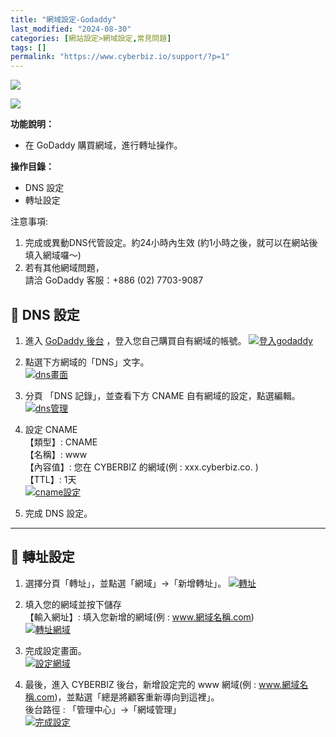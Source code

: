 ```yaml
---
title: "網域設定-Godaddy"
last_modified: "2024-08-30"
categories: [網站設定>網域設定,常見問題]
tags: []
permalink: "https://www.cyberbiz.io/support/?p=1"
---
```


![](https://www.cyberbiz.io/support/wp-content/uploads/適用站別.png)

[![](https://www.cyberbiz.io/support/wp-content/uploads/台灣站.png)](https://www.cyberbiz.io/support/?page_id=2490)

**功能說明：**  

* 在 GoDaddy 購買網域，進行轉址操作。 

**操作目錄：**

* DNS 設定
* 轉址設定

注意事項:  

1. 完成或異動DNS代管設定。約24小時內生效 (約1小時之後，就可以在網站後填入網域囉～) 
2. 若有其他網域問題，   
請洽 GoDaddy 客服：+886 (02) 7703-9087



## 📌 DNS 設定



1. 進入 [GoDaddy 後台](https://tw.godaddy.com/) ，登入您自己購買自有網域的帳號。 [![登入godaddy](https://www.cyberbiz.io/support/wp-content/uploads/網域設定-Godaddy01.png)](https://www.cyberbiz.io/support/wp-content/uploads/網域設定-Godaddy01.png)


2. 點選下方網域的「DNS」文字。  
[![dns畫面](https://www.cyberbiz.io/support/wp-content/uploads/網域設定-Godaddy02.png)](https://www.cyberbiz.io/support/wp-content/uploads/網域設定-Godaddy02.png)



3. 分頁 「DNS 記錄」，並查看下方 CNAME 自有網域的設定，點選編輯。  
[![dns管理](https://www.cyberbiz.io/support/wp-content/uploads/網域設定-Godaddy03.png)](https://www.cyberbiz.io/support/wp-content/uploads/網域設定-Godaddy03.png)



4. 設定 CNAME  
【類型】: CNAME  
【名稱】: www  
【內容值】: 您在 CYBERBIZ 的網域(例 : xxx.cyberbiz.co. )  
【TTL】: 1天  
[![cname設定](https://www.cyberbiz.io/support/wp-content/uploads/網域設定-Godaddy04.png)](https://www.cyberbiz.io/support/wp-content/uploads/網域設定-Godaddy04.png)




5. 完成 DNS 設定。

* * *



## 📌 轉址設定



1. 選擇分頁「轉址」，並點選「網域」→「新增轉址」。 [![轉址](https://www.cyberbiz.io/support/wp-content/uploads/網域設定-Godaddy05.png)](https://www.cyberbiz.io/support/wp-content/uploads/網域設定-Godaddy05.png)


2. 填入您的網域並按下儲存  
【輸入網址】: 填入您新增的網域(例 : www.網域名稱.com)  
[![轉址網域](https://www.cyberbiz.io/support/wp-content/uploads/網域設定-Godaddy06.png)](https://www.cyberbiz.io/support/wp-content/uploads/網域設定-Godaddy06.png)



3. 完成設定畫面。  
[![設定網域](https://www.cyberbiz.io/support/wp-content/uploads/網域設定-Godaddy07.png)](https://www.cyberbiz.io/support/wp-content/uploads/網域設定-Godaddy07.png)



4. 最後，進入 CYBERBIZ 後台，新增設定完的 www 網域(例 : www.網域名稱.com)，並點選「總是將顧客重新導向到這裡」。  
後台路徑 : 「管理中心」→「網域管理」  
[![完成設定](https://www.cyberbiz.io/support/wp-content/uploads/網域設定-HiNet12.png)](https://www.cyberbiz.io/support/wp-content/uploads/網域設定-HiNet12.png)

